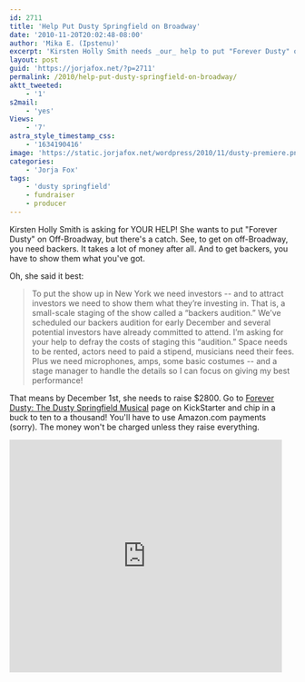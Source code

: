 ```yaml
---
id: 2711
title: 'Help Put Dusty Springfield on Broadway'
date: '2010-11-20T20:02:48-08:00'
author: 'Mika E. (Ipstenu)'
excerpt: 'Kirsten Holly Smith needs _our_ help to put "Forever Dusty" on Off-Broadway! But you only have until December 1st to chip in!'
layout: post
guid: 'https://jorjafox.net/?p=2711'
permalink: /2010/help-put-dusty-springfield-on-broadway/
aktt_tweeted:
    - '1'
s2mail:
    - 'yes'
Views:
    - '7'
astra_style_timestamp_css:
    - '1634190416'
image: 'https://static.jorjafox.net/wordpress/2010/11/dusty-premiere.png'
categories:
    - 'Jorja Fox'
tags:
    - 'dusty springfield'
    - fundraiser
    - producer
---
```


Kirsten Holly Smith is asking for YOUR HELP!  She wants to put "Forever Dusty" on Off-Broadway, but there's a catch. See, to get on off-Broadway, you need backers. It takes a lot of money after all.  And to get backers, you have to show them what you've got.

Oh, she said it best:
<blockquote>To put the show up in New York we need investors -- and to attract investors we need to show them what they’re investing in. That is, a small-scale staging of the show called a “backers audition.” We’ve scheduled our backers audition for early December and several potential investors have already committed to attend. I’m asking for your help to defray the costs of staging this “audition.” Space needs to be rented, actors need to paid a stipend, musicians need their fees. Plus we need microphones, amps, some basic costumes -- and a stage manager to handle the details so I can focus on giving my best performance!</blockquote>

That means by December 1st, she needs to raise $2800.  Go to <a href="http://www.kickstarter.com/projects/1614638037/forever-dusty-the-dusty-springfield-musical">Forever Dusty: The Dusty Springfield Musical</a> page on KickStarter and chip in a buck to ten to a thousand!  You'll have to use Amazon.com payments (sorry).  The money won't be charged unless they raise everything.

<iframe frameborder="0" height="410px" src="http://www.kickstarter.com/projects/1614638037/forever-dusty-the-dusty-springfield-musical/widget/video.html" width="480px"></iframe>

